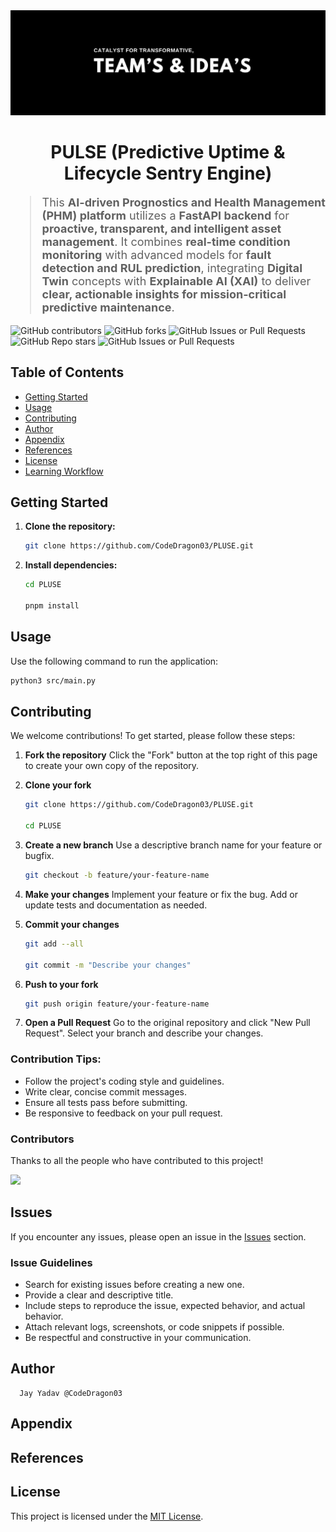 <div align="center">
<img src="./Poster.jpeg" alt="Poster" />
</div>

<h1 align="center">PULSE (Predictive Uptime & Lifecycle Sentry Engine)</h1>

<blockquote style="font-size:18px;">
  
This <strong>AI-driven Prognostics and Health Management (PHM) platform</strong> utilizes a <strong>FastAPI backend</strong> for <strong>proactive, transparent, and intelligent asset management</strong>. It combines <strong>real-time condition monitoring</strong> with advanced models for <strong>fault detection and RUL prediction</strong>, integrating <strong>Digital Twin</strong> concepts with 
<strong>Explainable AI (XAI)</strong> to deliver <strong>clear, actionable insights for mission-critical predictive maintenance</strong>.

</blockquote>

<div>
    <img src="https://img.shields.io/github/contributors/CodeDragon03/PLUSE?style=for-the-badge&logo=github&color=green" alt="GitHub contributors" />
    <img src="https://img.shields.io/github/forks/CodeDragon03/PLUSE?style=for-the-badge&logo=github&color=green" alt="GitHub forks" />
    <img alt="GitHub Issues or Pull Requests" src="https://img.shields.io/github/issues-pr/CodeDragon03/PLUSE?style=for-the-badge&logo=github&color=green">
    <img src="https://img.shields.io/github/stars/CodeDragon03/PLUSE?style=for-the-badge&logo=github&color=green" alt="GitHub Repo stars" />
    <img src="https://img.shields.io/github/issues/CodeDragon03/PLUSE?style=for-the-badge&logo=github&color=green" alt="GitHub Issues or Pull Requests" />
</div>

## Table of Contents

- [Getting Started](#getting-started)
- [Usage](#usage)
- [Contributing](#contributing)
- [Author](#author)
- [Appendix](#appendix)
- [References](#references)
- [License](#license)
- [Learning Workflow](./CHECKLIST.md)

## Getting Started

1.  **Clone the repository:**

    ```bash
    git clone https://github.com/CodeDragon03/PLUSE.git
    ```

2.  **Install dependencies:**

    ```bash
    cd PLUSE

    pnpm install
    ```

## Usage

Use the following command to run the application:

```bash
python3 src/main.py
```

## Contributing

We welcome contributions\! To get started, please follow these steps:

1.  **Fork the repository** Click the "Fork" button at the top right of this
    page to create your own copy of the repository.

2.  **Clone your fork**

    ```bash
    git clone https://github.com/CodeDragon03/PLUSE.git

    cd PLUSE
    ```

3.  **Create a new branch** Use a descriptive branch name for your feature or
    bugfix.

    ```bash
    git checkout -b feature/your-feature-name
    ```

4.  **Make your changes** Implement your feature or fix the bug. Add or update
    tests and documentation as needed.

5.  **Commit your changes**

    ```bash
    git add --all

    git commit -m "Describe your changes"
    ```

6.  **Push to your fork**

    ```bash
    git push origin feature/your-feature-name
    ```

7.  **Open a Pull Request** Go to the original repository and click "New Pull
    Request". Select your branch and describe your changes.

### Contribution Tips:

- Follow the project's coding style and guidelines.
- Write clear, concise commit messages.
- Ensure all tests pass before submitting.
- Be responsive to feedback on your pull request.

### Contributors

Thanks to all the people who have contributed to this project!

<div align="start">
    <a href="https://github.com/CodeDragon03/PLUSE/graphs/contributors">
        <img src="https://contrib.rocks/image?repo=CodeDragon03/PLUSE"/>
    </a>
</div>

## Issues

If you encounter any issues, please open an issue in the
[Issues](https://github.com/CodeDragon03/PLUSE/issues) section.

### Issue Guidelines

- Search for existing issues before creating a new one.
- Provide a clear and descriptive title.
- Include steps to reproduce the issue, expected behavior, and actual behavior.
- Attach relevant logs, screenshots, or code snippets if possible.
- Be respectful and constructive in your communication.

## Author

      Jay Yadav @CodeDragon03

## Appendix

## References

## License

This project is licensed under the
[MIT License](./LICENSE).
